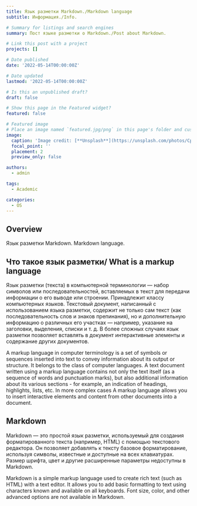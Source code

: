 ```yaml
---
title: Язык разметки Markdown./Markdown language
subtitle: Информация./Info.

# Summary for listings and search engines
summary: Пост языке разметки о Markdown./Post about Markdown.

# Link this post with a project
projects: []

# Date published
date: '2022-05-14T00:00:00Z'

# Date updated
lastmod: '2022-05-14T00:00:00Z'

# Is this an unpublished draft?
draft: false

# Show this page in the Featured widget?
featured: false

# Featured image
# Place an image named `featured.jpg/png` in this page's folder and customize its options here.
image:
  caption: 'Image credit: [**Unsplash**](https://unsplash.com/photos/CpkOjOcXdUY)'
  focal_point: ''
  placement: 2
  preview_only: false

authors:
  - admin

tags:
  - Academic

categories:
  - OS
---
```


## Overview

Язык разметки Markdown.
Markdown language.

## Что такое язык разметки/ What is a markup language

Язык разметки (текста) в компьютерной терминологии — набор символов или последовательностей, вставляемых в текст для передачи информации о его выводе или строении. Принадлежит классу компьютерных языков. Текстовый документ, написанный с использованием языка разметки, содержит не только сам текст (как последовательность слов и знаков препинания), но и дополнительную информацию о различных его участках — например, указание на заголовки, выделения, списки и т. д. В более сложных случаях язык разметки позволяет вставлять в документ интерактивные элементы и содержание других документов.

A markup language in computer terminology is a set of symbols or sequences inserted into text to convey information about its output or structure. It belongs to the class of computer languages. A text document written using a markup language contains not only the text itself (as a sequence of words and punctuation marks), but also additional information about its various sections - for example, an indication of headings, highlights, lists, etc. In more complex cases A markup language allows you to insert interactive elements and content from other documents into a document.

## Markdown

Markdown — это простой язык разметки, используемый для создания форматированного текста (например, HTML) с помощью текстового редактора. Он позволяет добавлять к тексту базовое форматирование, используя символы, известные и доступные на всех клавиатурах. Размер шрифта, цвет и другие расширенные параметры недоступны в Markdown.

Markdown is a simple markup language used to create rich text (such as HTML) with a text editor. It allows you to add basic formatting to text using characters known and available on all keyboards. Font size, color, and other advanced options are not available in Markdown.
